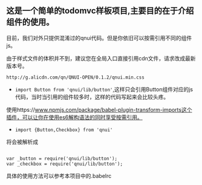 ## 这是一个简单的todomvc样板项目,主要目的在于介绍组件的使用。

目前，我们对外只提供混淆过的qnui代码。但是你依旧可以按需引用不同的组件js。

由于样式文件的体积并不到，建议您在全局入口直接引用cdn文件，请求改成最新版本号。


`http://g.alicdn.com/qn/QNUI-OPEN/0.1.2/qnui.min.css`


- `import Button from 'qnui/lib/button'`,这样只会引用Button组件对应的js代码，当时当引用的组件较多时，这样的代码写起来会比较头疼。

使用https://www.npmjs.com/package/babel-plugin-transform-imports这个插件，可以让你在使用es6解构语法的同时享受按需引用。

- `import {Button,Checkbox} from 'qnui'`

将会被解析成

```

var _button = require('qnui/lib/button');
var _checkbox = require('qnui/lib/button');

```

具体的使用方法可以参考本项目中的.babelrc
